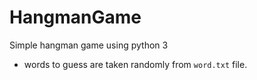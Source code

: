 # HangmanGame
Simple hangman game using python 3

* words to guess are taken randomly from `word.txt` file.
